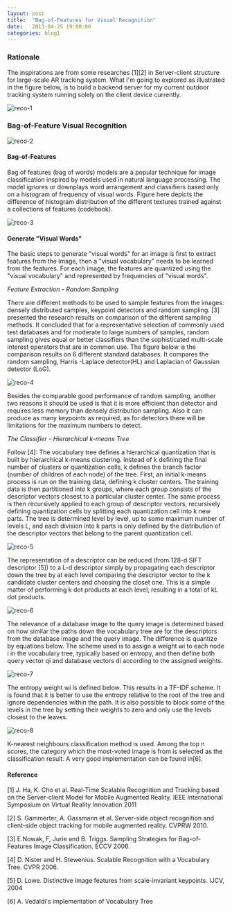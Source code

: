 ```yaml
---
layout: post
title:  "Bag-of-Features for Visual Recognition"
date:   2013-04-25 19:00:00
categories: blog1
---
```


### Rationale

The inspirations are from some researches [1][2] in Server-client structure for large-scale AR tracking system. What I'm going to explored as illustrated in the figure below, is to build a backend server for my current outdoor tracking system running solely on the client device currently.

![reco-1](/assets/reco-1.png)

### Bag-of-Feature Visual Recognition

![reco-2](/assets/reco-2.png)

#### Bag-of-Features

Bag of features (bag of words) models are a popular technique for image classification inspired by models used in natural language processing. The model ignores or downplays word arrangement and classifiers based only on a histogram of frequency of visual words. Figure here depicts the difference of histogram distribution of the different textures trained against a collections of features (codebook).

![reco-3](/assets/reco-3.png)

#### Generate "Visual Words"

The basic steps to generate "visual words" for an image is first to extract features from the image, then a "visual vocabulary" needs to be learned from the features. For each image, the features are quantized using the "visual vocabulary" and represented by frequencies of "visual words".

*Feature Extraction - Random Sampling*

There are different methods to be used to sample features from the images: densely distributed samples, keypoint detectors and random sampling. [3] presented the research results on comparison of the different sampling methods. It concluded that for a representative selection of commonly used test databases and for moderate to large numbers of samples, random sampling gives equal or better classifiers than the sophisticated multi-scale interest operators that are in common use. The figure below is the comparison results on 6 different standard databases. It compares the random sampling, Harris -Laplace detector(HL) and Laplacian of Gaussian detector (LoG).

![reco-4](/assets/reco-4.png)

Besides the comparable good performance of random sampling, another two reasons it should be used is that it is more efficient than detector and requires less memory than densely distribution sampling. Also it can produce as many keypoints as required, as for detectors there will be limitations for the maximum numbers to detect.

*The Classifier - Hierarchical k-means Tree*

Follow [4]: The vocabulary tree defines a hierarchical quantization that is built by hierarchical k-means clustering. Instead of k defining the final number of clusters or quantization cells, k defines the branch factor (number of children of each node) of the tree. First, an initial k-means process is run on the training data, defining k cluster centers. The training data is then partitioned into k groups, where each group consists of the descriptor vectors closest to a particular cluster center. The same process is then recursively applied to each group of descriptor vectors, recursively defining quantization cells by splitting each quantization cell into k new parts. The tree is determined level by level, up to some maximum number of levels L, and each division into k parts is only defined by the distribution of the descriptor vectors that belong to the parent quantization cell.

![reco-5](/assets/reco-5.png)

The representation of a descriptor can be reduced (from 128-d SIFT descriptor [5]) to a L-d descriptor simply by propagating each descriptor down the tree by at each level comparing the descriptor vector to the k candidate cluster centers and choosing the closet one. This is a simple matter of performing k dot products at each level, resulting in a total of kL dot products.


![reco-6](/assets/reco-6.png)

The relevance of a database image to the query image is determined based on how similar the paths down the vocabulary tree are for the descriptors from the database image and the query image. The difference is quantize by equations below. The scheme used is to assign a weight wi to each node i in the vocabulary tree, typically based on entropy, and then define both query vector qi and database vectors di according to the assigned weights.

![reco-7](/assets/reco-7.png)

The entropy weight wi is defined below. This results in a TF-IDF scheme. It is found that it is better to use the entropy relative to the root of the tree and ignore dependencies within the path. It is also possible to block some of the levels in the tree by setting their weights to zero and only use the levels closest to the leaves.

![reco-8](/assets/reco-8.png)

K-nearest neighbours classification method is used. Among the top n scores, the category which the most-voted image is from is selected as the classification result. A very good implementation can be found in[6].


#### Reference

[1] J. Ha, K. Cho et al. Real-Time Scalable Recognition and Tracking based on the Server-client Model for Mobile Augmented Reality. IEEE International Symposium on Virtual Reality Innovation 2011

[2] S. Gammerter, A. Gassmann et al. Server-side object recognition and client-side object tracking for mobile augmented reality. CVPRW 2010.

[3] E.Nowak, F, Jurie and B. Triggs. Sampling Strategies for Bag-of-Features Image Classification. ECCV 2006.

[4] D. Nister and H. Stewenius. Scalable Recognition with a Vocabulary Tree. CVPR 2006.

[5] D. Lowe. Distinctive image features from scale-invariant keypoints. IJCV, 2004

[6] A. Vedaldi's implementation of Vocabulary Tree